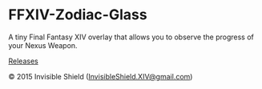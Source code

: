 FFXIV-Zodiac-Glass
==================

A tiny Final Fantasy XIV overlay that allows you to observe the progress of your Nexus Weapon.

[Releases](https://github.com/InvisibleShield/FFXIV-Zodiac-Glass/releases)

© 2015 Invisible Shield (InvisibleShield.XIV@gmail.com)

